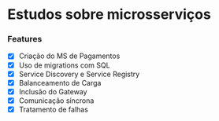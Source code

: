 # Estudos sobre microsserviços

### Features

- [x] Criação do MS de Pagamentos
- [x] Uso de migrations com SQL
- [x] Service Discovery e Service Registry
- [x] Balanceamento de Carga
- [x] Inclusão do Gateway
- [x] Comunicação síncrona
- [x] Tratamento de falhas
